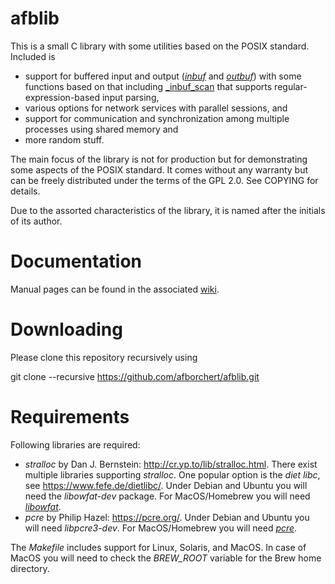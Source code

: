 # afblib

This is a small C library with some utilities based on the POSIX standard.
Included is

 * support for buffered input and output
   ([_inbuf_](https://github.com/afborchert/afblib/wiki/inbuf) and
   [_outbuf_](https://github.com/afborchert/afblib/wiki/outbuf)) with
   some functions based on that including
   [_inbuf\_scan](https://github.com/afborchert/afblib/wiki/inbuf_scan)
   that supports regular-expression-based input parsing,
 * various options for network services with parallel sessions, and
 * support for communication and synchronization among multiple
   processes using shared memory and
 * more random stuff.

The main focus of the library is not for production but for
demonstrating some aspects of the POSIX standard. It comes
without any warranty but can be freely distributed under the
terms of the GPL 2.0. See COPYING for details.

Due to the assorted characteristics of the library, it is named
after the initials of its author.

# Documentation

Manual pages can be found in the associated
[wiki](https://github.com/afborchert/afblib/wiki).

# Downloading

Please clone this repository recursively using

   git clone --recursive https://github.com/afborchert/afblib.git

# Requirements

Following libraries are required:

 * _stralloc_ by Dan J. Bernstein: <http://cr.yp.to/lib/stralloc.html>.
   There exist multiple libraries supporting _stralloc_. One popular option
   is the _diet libc_, see <https://www.fefe.de/dietlibc/>.
   Under Debian and Ubuntu you will need the _libowfat-dev_ package.
   For MacOS/Homebrew you will need
   [_libowfat_](https://formulae.brew.sh/formula/libowfat).
 * _pcre_ by Philip Hazel: <https://pcre.org/>. Under Debian and
   Ubuntu you will need _libpcre3-dev_. For MacOS/Homebrew you
   will need [_pcre_](https://formulae.brew.sh/formula/pcre).

The _Makefile_ includes support for Linux, Solaris, and MacOS. In case
of MacOS you will need to check the _BREW\_ROOT_ variable for the
Brew home directory.
